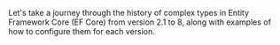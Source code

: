 Let's take a journey through the history of complex types in Entity Framework Core (EF Core) from version 2.1 to 8, along with examples of how to configure them for each version.